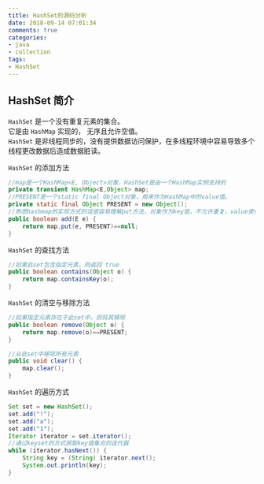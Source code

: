 ```yaml
---
title: HashSet的源码分析
date: 2018-09-14 07:01:34 
comments: true  
categories:  
- java  
- collection
tags:
- HashSet  
---
```

## HashSet 简介
`HashSet` 是一个没有重复元素的集合。  
它是由 `HashMap` 实现的， 无序且允许空值。  
`HashSet` 是非线程同步的，没有提供数据访问保护，在多线程环境中容易导致多个线程更改数据后造成数据脏读。  

`HashSet` 的添加方法
```java
//map是一个HashMap<E, Object>对象，HashSet是由一个HashMap实例支持的
private transient HashMap<E,Object> map;
//PRESENT是一个static final Object对象，用来作为HashMap中的value值。
private static final Object PRESENT = new Object();
//熟悉hashmap的实现方式的话很容易理解put方法，对象作为key值，不允许重复，value使用 PRESENT。   
public boolean add(E e) {
    return map.put(e, PRESENT)==null;
}
```
`HashSet` 的查找方法
```java
//如果此set包含指定元素，则返回 true
public boolean contains(Object o) {
    return map.containsKey(o);
}
```
`HashSet` 的清空与移除方法

```java
//如果指定元素存在于此set中，则将其移除
public boolean remove(Object o) {
    return map.remove(o)==PRESENT;
}

//从此set中移除所有元素
public void clear() {
    map.clear();
}
```
`HashSet` 的遍历方式
```java
Set set = new HashSet();
set.add("!");
set.add("a");
set.add("1");
Iterator iterator = set.iterator();
//通过keyset的方式获取key值集合的迭代器
while (iterator.hasNext()) {
    String key = (String) iterator.next();
    System.out.println(key);
}
```
